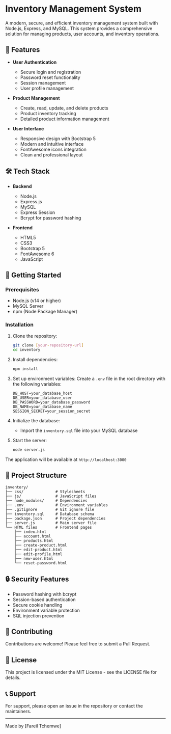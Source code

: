# Inventory Management System

A modern, secure, and efficient inventory management system built with Node.js, Express, and MySQL. This system provides a comprehensive solution for managing products, user accounts, and inventory operations.

## 🌟 Features

- **User Authentication**

  - Secure login and registration
  - Password reset functionality
  - Session management
  - User profile management

- **Product Management**

  - Create, read, update, and delete products
  - Product inventory tracking
  - Detailed product information management

- **User Interface**

  - Responsive design with Bootstrap 5
  - Modern and intuitive interface
  - FontAwesome icons integration
  - Clean and professional layout

## 🛠️ Tech Stack

- **Backend**

  - Node.js
  - Express.js
  - MySQL
  - Express Session
  - Bcrypt for password hashing

- **Frontend**

  - HTML5
  - CSS3
  - Bootstrap 5
  - FontAwesome 6
  - JavaScript

## 🚀 Getting Started

### Prerequisites

- Node.js (v14 or higher)
- MySQL Server
- npm (Node Package Manager)

### Installation

1. Clone the repository:

   ```bash
   git clone [your-repository-url]
   cd inventory
   ```

2. Install dependencies:

   ```bash
   npm install
   ```

3. Set up environment variables:
   Create a `.env` file in the root directory with the following variables:

   ```
   DB_HOST=your_database_host
   DB_USER=your_database_user
   DB_PASSWORD=your_database_password
   DB_NAME=your_database_name
   SESSION_SECRET=your_session_secret
   ```

4. Initialize the database:

   - Import the `inventory.sql` file into your MySQL database

5. Start the server:

   ```bash
   node server.js
   ```

The application will be available at `http://localhost:3000`

## 📁 Project Structure

```
inventory/
├── css/              # Stylesheets
├── js/               # JavaScript files
├── node_modules/     # Dependencies
├── .env              # Environment variables
├── .gitignore        # Git ignore file
├── inventory.sql     # Database schema
├── package.json      # Project dependencies
├── server.js         # Main server file
└── HTML files        # Frontend pages
    ├── index.html
    ├── account.html
    ├── products.html
    ├── create-product.html
    ├── edit-product.html
    ├── edit-profile.html
    ├── new-user.html
    └── reset-password.html
```

## 🔒 Security Features

- Password hashing with bcrypt
- Session-based authentication
- Secure cookie handling
- Environment variable protection
- SQL injection prevention

## 🤝 Contributing

Contributions are welcome! Please feel free to submit a Pull Request.

## 📝 License

This project is licensed under the MIT License - see the LICENSE file for details.

## 📞 Support

For support, please open an issue in the repository or contact the maintainers.

---

Made by [Fareil Tchemwe]
